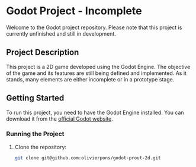 # Godot Project - Incomplete

Welcome to the Godot project repository. Please note that this project is currently unfinished and still in development.

## Project Description

This project is a 2D game developed using the Godot Engine. The objective of the game and its features are still being defined and implemented. As it stands, many elements are either incomplete or in a prototype stage.

## Getting Started

To run this project, you need to have the Godot Engine installed. You can download it from the [official Godot website](https://godotengine.org/download).

### Running the Project

1. Clone the repository:
   ```bash
   git clone git@github.com:olivierpons/godot-prout-2d.git

